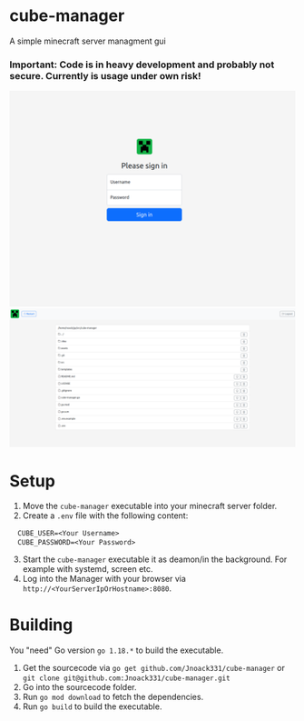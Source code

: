 # cube-manager
A simple minecraft server managment gui

### Important: Code is in heavy development and probably not secure. Currently is usage under own risk!

![login](assets/img/examples/login.png?raw=true "login")
![file list](assets/img/examples/filelist.png?raw=true "file list")

# Setup

1. Move the `cube-manager` executable into your minecraft server folder.
2. Create a `.env` file with the following content:
```
  CUBE_USER=<Your Username>
  CUBE_PASSWORD=<Your Password>
```
3. Start the `cube-manager` executable it as deamon/in the background. For example with systemd, screen etc.
4. Log into the Manager with your browser via `http://<YourServerIpOrHostname>:8080`.

# Building
You "need" Go version `go 1.18.*` to build the executable. 

1. Get the sourcecode via `go get github.com/Jnoack331/cube-manager` or `git clone git@github.com:Jnoack331/cube-manager.git`
2. Go into the sourcecode folder.
3. Run `go mod download` to fetch the dependencies.
3. Run `go build` to build the executable.
